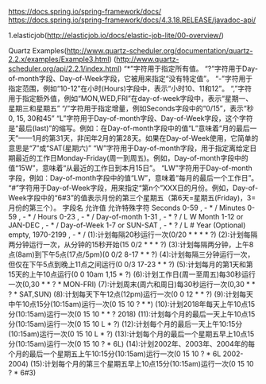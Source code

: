 https://docs.spring.io/spring-framework/docs/
https://docs.spring.io/spring-framework/docs/4.3.18.RELEASE/javadoc-api/

1.elasticjob(http://elasticjob.io/docs/elastic-job-lite/00-overview/)

Quartz Examples(http://www.quartz-scheduler.org/documentation/quartz-2.2.x/examples/Example3.html)
(http://www.quartz-scheduler.org/api/2.2.1/index.html)
“*”字符用于指定所有值。
“?”字符用于Day-of-month字段、Day-of-Week字段，它被用来指定“没有特定值”。
“-”字符用于指定范围，例如“10-12”在小时(Hours)字段中，表示“小时10、11和12”。
“,”字符用于指定额外值，例如“MON,WED,FRI”在day-of-week字段中，表示“星期一、星期三和星期五”
“/”字符用于指定增量，例如Seconds字段中的“0/15”，表示“秒0, 15, 30和45”
“L”字符用于Day-of-month字段、Day-of-Week字段，这个字符是“最后(last)”的缩写。例如：在Day-of-month字段中的值“L”意味着“月的最后一天”——1月的第31天，非闰年2月的第28天。如果在Day-of-Week使用，它简单的意思是“7”或“SAT(星期六)”
“W”字符用于Day-of-month字段，用于指定离给定日期最近的工作日Monday-Friday(周一到周五)。例如，Day-of-month字段中的值“15W”，意味着“从最近的工作日到本月15日”。
“LW”字符用于Day-of-month字段，例如：Day-of-month字段中的值“LW”，意味着“每月的最后一个工作日”。
“#”字符用于Day-of-Week字段，用来指定“第n个”XXX日的月份。例如，Day-of-Week字段中的“6#3”的值表示月份的第三个星期五（第6天=星期五(Friday)，3=月份的第三个）。
字段名				允许值					允许特殊字符
Seconds	 			0-59	 				, - * /
Minutes	 			0-59	 				, - * /
Hours	 			0-23	 				, - * /
Day-of-month	 	1-31	 				, - * ? / L W
Month	 			1-12 or JAN-DEC	 		, - * /
Day-of-Week	 		1-7 or SUN-SAT	 		, - * ? / L #
Year (Optional)	 	empty, 1970-2199	 	, - * /
(1):计划每隔20秒运行一次(0/20 * * * * ?)
(2):计划每隔两分钟运行一次，从分钟的15秒开始(15 0/2 * * * ?)
(3):计划每隔两分钟，上午8点(8am)到下午5点(17点/5pm)(0 0/2 8-17 * * ?)
(4):计划每隔三分钟运行一次，但仅在下午5点到晚上11点之间运行(0 0/3 17-23 * * ?)
(5):计划每月的第1天和第15天的上午10点运行(0 0 10am 1,15 * ?)
(6):计划工作日(周一至周五)每30秒运行一次(0,30 * * ? * MON-FRI)
(7):计划周末(周六和周日)每30秒运行一次(0,30 * * ? * SAT,SUN)
(8):计划每天下午12点(12pm)运行一次(0 0 12 * * ?)
(9):计划每天中午10点15分(10:15am)运行一次(0 15 10 ? * *)
(10):计划2018年每天上午10点15分(10:15am)运行一次(0 15 10 * * ? 2018)
(11):计划每个月的最后一天上午10点15分(10:15am)运行一次(0 15 10 L * ?)
(12):计划每个月的最后一天上午10:15分(10:15am)运行一次(0 15 10 L * ?)
(13):计划每个月的最后一个星期五早上10点15分(10:15am)运行一次(0 15 10 ? * 6L)
(14):计划2002年、2003年、2004年的每个月的最后一个星期五上午10:15分(10:15am)运行一次(0 15 10 ? * 6L 2002-2004)
(15):计划每个月的第三个星期五早上10点15分(10:15am)运行一次(0 15 10 ? * 6#3)